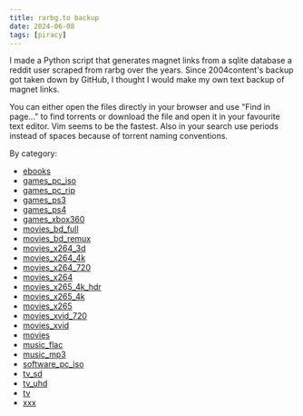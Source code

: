 ```yaml
---
title: rarbg.to backup
date: 2024-06-08
tags: [piracy]
---
```


I made a Python script that generates magnet links from a sqlite database a reddit user scraped from
rarbg over the years. Since 2004content's backup got taken down by GitHub, I thought I would make my own text backup of magnet links.

You can either open the files directly in your browser and use "Find in page..." to find torrents
or download the file and open it in your favourite text editor. Vim seems to be the fastest.
Also in your search use periods instead of spaces because of torrent naming conventions.

By category:

- [ebooks](/static/rarbg/ebooks.txt)
- [games_pc_iso](/static/rarbg/games_pc_iso.txt)
- [games_pc_rip](/static/rarbg/games_pc_rip.txt)
- [games_ps3](/static/rarbg/games_ps3.txt)
- [games_ps4](/static/rarbg/games_ps4.txt)
- [games_xbox360](/static/rarbg/games_xbox360.txt)
- [movies_bd_full](/static/rarbg/movies_bd_full.txt)
- [movies_bd_remux](/static/rarbg/movies_bd_remux.txt)
- [movies_x264_3d](/static/rarbg/movies_x264_3d.txt)
- [movies_x264_4k](/static/rarbg/movies_x264_4k.txt)
- [movies_x264_720](/static/rarbg/movies_x264_720.txt)
- [movies_x264](/static/rarbg/movies_x264.txt)
- [movies_x265_4k_hdr](/static/rarbg/movies_x265_4k_hdr.txt)
- [movies_x265_4k](/static/rarbg/movies_x265_4k.txt)
- [movies_x265](/static/rarbg/movies_x265.txt)
- [movies_xvid_720](/static/rarbg/movies_xvid_720.txt)
- [movies_xvid](/static/rarbg/movies_xvid.txt)
- [movies](/static/rarbg/movies.txt)
- [music_flac](/static/rarbg/music_flac.txt)
- [music_mp3](/static/rarbg/music_mp3.txt)
- [software_pc_iso](/static/rarbg/software_pc_iso.txt)
- [tv_sd](/static/rarbg/tv_sd.txt)
- [tv_uhd](/static/rarbg/tv_uhd.txt)
- [tv](/static/rarbg/tv.txt)
- [xxx](/static/rarbg/xxx.txt)
